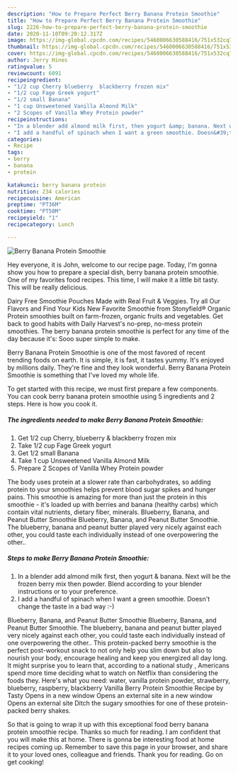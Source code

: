 ```yaml
---
description: "How to Prepare Perfect Berry Banana Protein Smoothie"
title: "How to Prepare Perfect Berry Banana Protein Smoothie"
slug: 2226-how-to-prepare-perfect-berry-banana-protein-smoothie
date: 2020-11-10T09:20:12.317Z
image: https://img-global.cpcdn.com/recipes/5460006630588416/751x532cq70/berry-banana-protein-smoothie-recipe-main-photo.jpg
thumbnail: https://img-global.cpcdn.com/recipes/5460006630588416/751x532cq70/berry-banana-protein-smoothie-recipe-main-photo.jpg
cover: https://img-global.cpcdn.com/recipes/5460006630588416/751x532cq70/berry-banana-protein-smoothie-recipe-main-photo.jpg
author: Jerry Hines
ratingvalue: 5
reviewcount: 6091
recipeingredient:
- "1/2 cup Cherry blueberry  blackberry frozen mix"
- "1/2 cup Fage Greek yogurt"
- "1/2 small Banana"
- "1 cup Unsweetened Vanilla Almond Milk"
- "2 Scopes of Vanilla Whey Protein powder"
recipeinstructions:
- "In a blender add almond milk first, then yogurt &amp; banana. Next will be the frozen berry mix then powder. Blend according to your blender instructions or to your preference."
- "I add a handful of spinach when I want a green smoothie. Doesn&#39;t change the taste in a bad way :-)"
categories:
- Recipe
tags:
- berry
- banana
- protein

katakunci: berry banana protein 
nutrition: 234 calories
recipecuisine: American
preptime: "PT36M"
cooktime: "PT50M"
recipeyield: "1"
recipecategory: Lunch

---
```



![Berry Banana Protein Smoothie](https://img-global.cpcdn.com/recipes/5460006630588416/751x532cq70/berry-banana-protein-smoothie-recipe-main-photo.jpg)

Hey everyone, it is John, welcome to our recipe page. Today, I'm gonna show you how to prepare a special dish, berry banana protein smoothie. One of my favorites food recipes. This time, I will make it a little bit tasty. This will be really delicious.

Dairy Free Smoothie Pouches Made with Real Fruit &amp; Veggies. Try all Our Flavors and Find Your Kids New Favorite Smoothie from Stonyfield® Organic Protein smoothies built on farm-frozen, organic fruits and vegetables. Get back to good habits with Daily Harvest&#39;s no-prep, no-mess protein smoothies. The berry banana protein smoothie is perfect for any time of the day because it&#39;s: Sooo super simple to make.

Berry Banana Protein Smoothie is one of the most favored of recent trending foods on earth. It is simple, it is fast, it tastes yummy. It's enjoyed by millions daily. They're fine and they look wonderful. Berry Banana Protein Smoothie is something that I've loved my whole life.


To get started with this recipe, we must first prepare a few components. You can cook berry banana protein smoothie using 5 ingredients and 2 steps. Here is how you cook it.

<!--inarticleads1-->

##### The ingredients needed to make Berry Banana Protein Smoothie:

1. Get 1/2 cup Cherry, blueberry &amp; blackberry frozen mix
1. Take 1/2 cup Fage Greek yogurt
1. Get 1/2 small Banana
1. Take 1 cup Unsweetened Vanilla Almond Milk
1. Prepare 2 Scopes of Vanilla Whey Protein powder


The body uses protein at a slower rate than carbohydrates, so adding protein to your smoothies helps prevent blood sugar spikes and hunger pains. This smoothie is amazing for more than just the protein in this smoothie - it&#39;s loaded up with berries and banana (healthy carbs) which contain vital nutrients, dietary fiber, minerals. Blueberry, Banana, and Peanut Butter Smoothie Blueberry, Banana, and Peanut Butter Smoothie. The blueberry, banana and peanut butter played very nicely against each other, you could taste each individually instead of one overpowering the other.. 

<!--inarticleads2-->

##### Steps to make Berry Banana Protein Smoothie:

1. In a blender add almond milk first, then yogurt &amp; banana. Next will be the frozen berry mix then powder. Blend according to your blender instructions or to your preference.
1. I add a handful of spinach when I want a green smoothie. Doesn&#39;t change the taste in a bad way :-)


Blueberry, Banana, and Peanut Butter Smoothie Blueberry, Banana, and Peanut Butter Smoothie. The blueberry, banana and peanut butter played very nicely against each other, you could taste each individually instead of one overpowering the other.. This protein-packed berry smoothie is the perfect post-workout snack to not only help you slim down but also to nourish your body, encourage healing and keep you energized all day long. It might surprise you to learn that, according to a national study , Americans spend more time deciding what to watch on Netflix than considering the foods they. Here&#39;s what you need: water, vanilla protein powder, strawberry, blueberry, raspberry, blackberry Vanilla Berry Protein Smoothie Recipe by Tasty Opens in a new window Opens an external site in a new window Opens an external site Ditch the sugary smoothies for one of these protein-packed berry shakes. 

So that is going to wrap it up with this exceptional food berry banana protein smoothie recipe. Thanks so much for reading. I am confident that you will make this at home. There is gonna be interesting food at home recipes coming up. Remember to save this page in your browser, and share it to your loved ones, colleague and friends. Thank you for reading. Go on get cooking!
